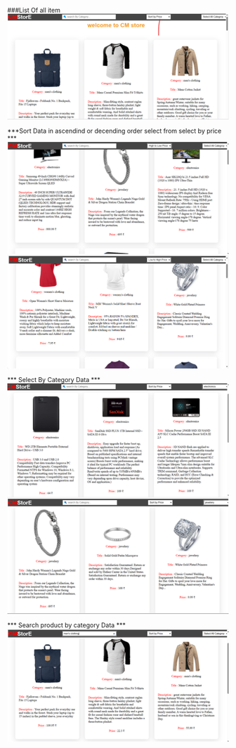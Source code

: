 ###List Of all item 
<img src="./image/ListData.png" alt="">

***Sort Data in ascendind or decending order select from select by price ***
<img src="./image/highlow.png" alt="">
<img src="./image/lowtohigh.png" alt="">

*** Select By Category Data ***
<img src="./image/Category.png" alt="">
<img src="./image/image.png" alt="">

*** Search product by category Data ***
<img src="./image/Search.png" alt="">


